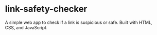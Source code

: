 # link-safety-checker
A simple web app to check if a link is suspicious or safe. Built with HTML, CSS, and JavaScript.
